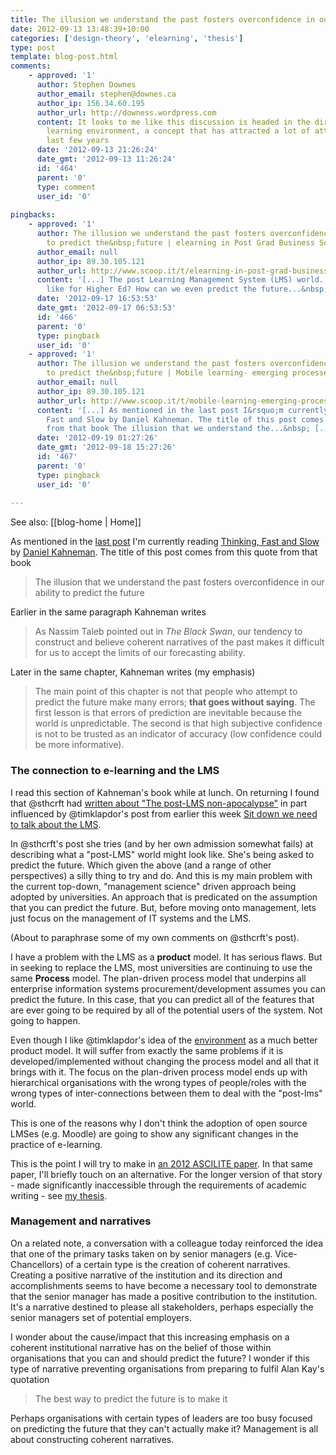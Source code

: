 ```yaml
---
title: The illusion we understand the past fosters overconfidence in our ability to predict the future
date: 2012-09-13 13:48:39+10:00
categories: ['design-theory', 'elearning', 'thesis']
type: post
template: blog-post.html
comments:
    - approved: '1'
      author: Stephen Downes
      author_email: stephen@downes.ca
      author_ip: 156.34.60.195
      author_url: http://downess.wordpress.com
      content: It looks to me like this discussion is headed in the direction of the personal
        learning environment, a concept that has attracted a lot of attention over the
        last few years
      date: '2012-09-13 21:26:24'
      date_gmt: '2012-09-13 11:26:24'
      id: '464'
      parent: '0'
      type: comment
      user_id: '0'
    
pingbacks:
    - approved: '1'
      author: The illusion we understand the past fosters overconfidence in our ability
        to predict the&nbsp;future | elearning in Post Grad Business Schools | Scoop.it
      author_email: null
      author_ip: 89.30.105.121
      author_url: http://www.scoop.it/t/elearning-in-post-grad-business-schools/p/2709874602/the-illusion-we-understand-the-past-fosters-overconfidence-in-our-ability-to-predict-the-future
      content: '[...] The post Learning Management System (LMS) world. What will it look
        like for Higher Ed? How can we even predict the future...&nbsp; [...]'
      date: '2012-09-17 16:53:53'
      date_gmt: '2012-09-17 06:53:53'
      id: '466'
      parent: '0'
      type: pingback
      user_id: '0'
    - approved: '1'
      author: The illusion we understand the past fosters overconfidence in our ability
        to predict the&nbsp;future | Mobile learning- emerging processes | Scoop.it
      author_email: null
      author_ip: 89.30.105.121
      author_url: http://www.scoop.it/t/mobile-learning-emerging-processes/p/2723677556/the-illusion-we-understand-the-past-fosters-overconfidence-in-our-ability-to-predict-the-future
      content: '[...] As mentioned in the last post I&rsquo;m currently reading Thinking,
        Fast and Slow by Daniel Kahneman. The title of this post comes from this quote
        from that book The illusion that we understand the...&nbsp; [...]'
      date: '2012-09-19 01:27:26'
      date_gmt: '2012-09-18 15:27:26'
      id: '467'
      parent: '0'
      type: pingback
      user_id: '0'
    
---
```


See also: [[blog-home | Home]]

As mentioned in the [last post](/blog2/2012/09/11/the-core-problem-with-learning-analytics/) I'm currently reading [Thinking, Fast and Slow](http://www.amazon.com/Thinking-Fast-Slow-Daniel-Kahneman/dp/0374275637) by [Daniel Kahneman](http://en.wikipedia.org/wiki/Daniel_Kahneman). The title of this post comes from this quote from that book

> The illusion that we understand the past fosters overconfidence in our ability to predict the future

Earlier in the same paragraph Kahneman writes

> As Nassim Taleb pointed out in _The Black Swan_, our tendency to construct and believe coherent narratives of the past makes it difficult for us to accept the limits of our forecasting ability.

Later in the same chapter, Kahneman writes (my emphasis)

> The main point of this chapter is not that people who attempt to predict the future make many errors; **that goes without saying**. The first lesson is that errors of prediction are inevitable because the world is unpredictable. The second is that high subjective confidence is not to be trusted as an indicator of accuracy (low confidence could be more informative).

### The connection to e-learning and the LMS

I read this section of Kahneman's book while at lunch. On returning I found that @sthcrft had [written about "The post-LMS non-apocalypse"](http://sarahthorneycroft.com/blog/2012/09/13/the-post-lms-non-apocalypse/) in part influenced by @timklapdor's post from earlier this week [Sit down we need to talk about the LMS](http://timklapdor.wordpress.com/2012/09/10/sit-down-we-eed-to-talk-about-the-lms/).

In @sthcrft's post she tries (and by her own admission somewhat fails) at describing what a "post-LMS" world might look like. She's being asked to predict the future. Which given the above (and a range of other perspectives) a silly thing to try and do. And this is my main problem with the current top-down, "management science" driven approach being adopted by universities. An approach that is predicated on the assumption that you can predict the future. But, before moving onto management, lets just focus on the management of IT systems and the LMS.

(About to paraphrase some of my own comments on @sthcrft's post).

I have a problem with the LMS as a **product** model. It has serious flaws. But in seeking to replace the LMS, most universities are continuing to use the same **Process** model. The plan-driven process model that underpins all enterprise information systems procurement/development assumes you can predict the future. In this case, that you can predict all of the features that are ever going to be required by all of the potential users of the system. Not going to happen.

Even though I like @timklapdor's idea of the [environment](http://timklapdor.wordpress.com/2012/09/10/sit-down-we-eed-to-talk-about-the-lms/) as a much better product model. It will suffer from exactly the same problems if it is developed/implemented without changing the process model and all that it brings with it. The focus on the plan-driven process model ends up with hierarchical organisations with the wrong types of people/roles with the wrong types of inter-connections between them to deal with the "post-lms" world.

This is one of the reasons why I don't think the adoption of open source LMSes (e.g. Moodle) are going to show any significant changes in the practice of e-learning.

This is the point I will try to make in [an 2012 ASCILITE paper](/blog2/the-life-and-death-of-webfuse-principles-for-learning-and-leading-into-the-future/). In that same paper, I'll briefly touch on an alternative. For the longer version of that story - made significantly inaccessible through the requirements of academic writing - see [my thesis](/blog2/research/phd-thesis/).

### Management and narratives

On a related note, a conversation with a colleague today reinforced the idea that one of the primary tasks taken on by senior managers (e.g. Vice-Chancellors) of a certain type is the creation of coherent narratives. Creating a positive narrative of the institution and its direction and accomplishments seems to have become a necessary tool to demonstrate that the senior manager has made a positive contribution to the institution. It's a narrative destined to please all stakeholders, perhaps especially the senior managers set of potential employers.

I wonder about the cause/impact that this increasing emphasis on a coherent institutional narrative has on the belief of those within organisations that you can and should predict the future? I wonder if this type of narrative preventing organisations from preparing to fulfil Alan Kay's quotation

> The best way to predict the future is to make it

Perhaps organisations with certain types of leaders are too busy focused on predicting the future that they can't actually make it? Management is all about constructing coherent narratives.